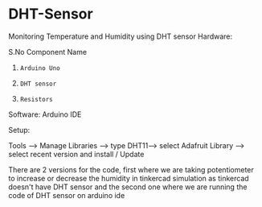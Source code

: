 # DHT-Sensor

Monitoring Temperature and Humidity using DHT sensor 
Hardware: 

S.No   Component Name 
1.     Arduino Uno 
2.     DHT sensor 
3.     Resistors 
Software: Arduino IDE 

Setup:

Tools --> Manage Libraries --> type DHT11--> select Adafruit Library --> select recent version and install / Update

There are 2 versions for the code, first where we are taking potentiometer to increase or decrease the humidity in tinkercad simulation as tinkercad doesn't have DHT sensor and the second one where we are running the code of DHT sensor on arduino ide
